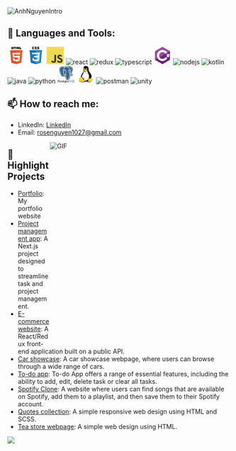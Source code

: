 <img width="1834" alt="AnhNguyenIntro" src="https://github.com/user-attachments/assets/ae6f9eb7-cca1-419f-b9a7-aa9ad4d52637">

<!-- ## 🔧 Technologies and Tools:
- HTML
- CSS/SCSS
- Javascript
- React/Redux
- Typescript
- C#
- NodeJS
- Pug template
- MongoDB
- PostgresDB -->

<h2>🔧 Languages and Tools:</h2>
<p>
 <img src="https://raw.githubusercontent.com/devicons/devicon/master/icons/html5/html5-original-wordmark.svg" alt="html5" width="40" height="40"/> 
  <img src="https://raw.githubusercontent.com/devicons/devicon/master/icons/css3/css3-original-wordmark.svg" alt="css3" width="40" height="40"/> 
  <img src="https://raw.githubusercontent.com/devicons/devicon/master/icons/javascript/javascript-original.svg" alt="javascript" width="40" height="40"/> 
  <img src="https://github.com/user-attachments/assets/0c71ec1b-7edd-4516-8534-0a5c6f2689af" alt="react" width="40" height="40"/>
  <img src="https://github.com/user-attachments/assets/a8aeda79-02b7-4cba-a3db-83d2badf1c10" alt="redux" width="40" height="40"/>
  <img src="https://github.com/user-attachments/assets/ca5f0bb2-b5ef-49e9-a797-892336488010" alt="typescript" width="40" height="40"/>
  <img src="https://raw.githubusercontent.com/devicons/devicon/master/icons/csharp/csharp-original.svg" alt="csharp" width="40" height="40"/>
  <img src="https://github.com/user-attachments/assets/6c237d6a-d8bc-44df-878f-d20e2a1dc385" alt="nodejs" width="40" height="40"/> 
  <img src="https://github.com/user-attachments/assets/9399025a-b35e-4621-ba34-57fc16a942a4" alt="kotlin" width="40" height="40"/> 
  <img src="https://github.com/user-attachments/assets/d8ba1be0-d885-42ae-91c0-055995a7355f" alt="java" width="40" height="40"/>
  <img src="https://github.com/user-attachments/assets/85d4f4ef-b723-45e4-a4cf-624507db7253" alt="python" width="40" height="40"/>
  <img src="https://raw.githubusercontent.com/devicons/devicon/master/icons/postgresql/postgresql-original-wordmark.svg" alt="postgresql" width="40" height="40"/>
  <img src="https://raw.githubusercontent.com/devicons/devicon/master/icons/linux/linux-original.svg" alt="linux" width="40" height="40"/>
  <img src="https://www.vectorlogo.zone/logos/getpostman/getpostman-icon.svg" alt="postman" width="40" height="40"/>
  <img src="https://www.vectorlogo.zone/logos/unity3d/unity3d-icon.svg" alt="unity" width="40" height="40"/>
</p>

## 📫 How to reach me:
- LinkedIn: [LinkedIn](https://www.linkedin.com/in/quynhanhnguyenho/)
- Email: rosenguyen1027@gmail.com
  
<img align="right" alt="GIF" src="https://media.tenor.com/IF2JdxzmyN4AAAAi/coding-girl.gif" width="408" height="450" />

## 📁Highlight Projects
- [Portfolio](https://anhnguyenportfolio.netlify.app/): My portfolio website
- [Project management app](https://github.com/qinahros27/project-management-app): A Next.js project designed to streamline task and project management. 
- [E-commerce website](https://anhqsahara.netlify.app/): A React/Redux front-end application built on a public API.
- [Car showcase](https://car-showcase-eight-lake.vercel.app/): A car showcase webpage, where users can browse through a wide range of cars.
- [To-do app](https://qntodoapp.netlify.app/): To-do App offers a range of essential features, including the ability to add, edit, delete task or clear all tasks.
- [Spotify Clone](https://github.com/qinahros27/spotify-clone): A website where users can find songs that are available on Spotify, add them to a playlist, and then save them to their Spotify account.
- [Quotes collection](https://quotescollection.netlify.app/): A simple responsive web design using HTML and SCSS.
- [Tea store webpage](https://phenomenal-empanada-a4a809.netlify.app/): A simple web design using HTML.



<img height="180em" src="https://github-readme-stats.vercel.app/api/top-langs/?username=qinahros27&exclude_repo=KNN-Image-Classification&show_icons=true&hide_border=true&layout=compact&langs_count=8"/>
